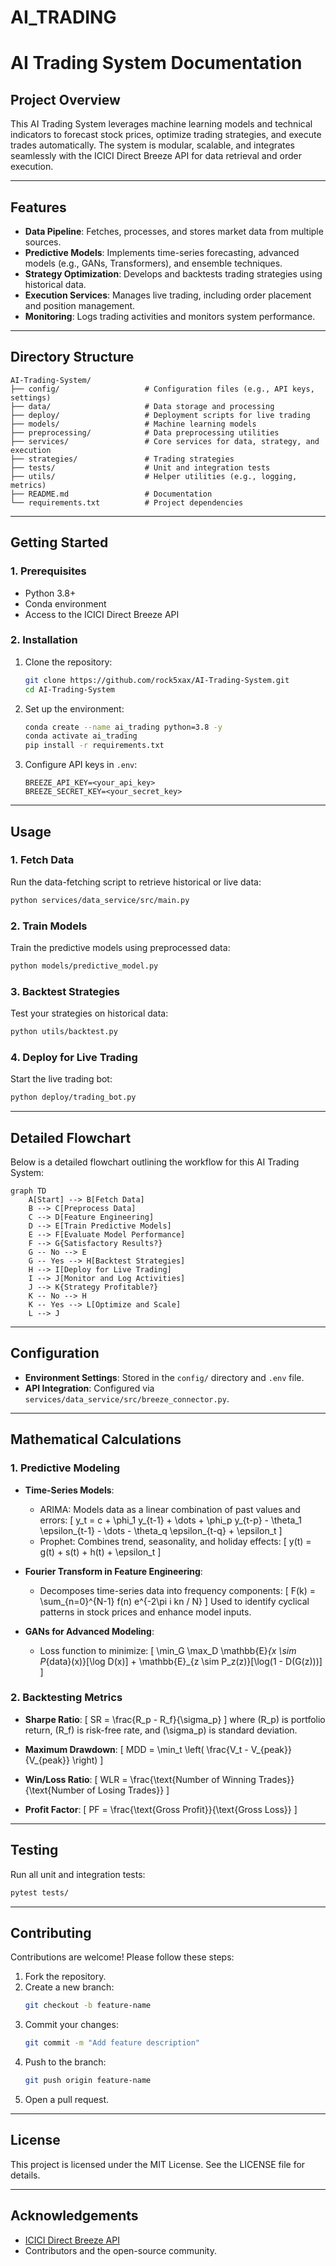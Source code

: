 # AI_TRADING
# AI Trading System Documentation

## **Project Overview**
This AI Trading System leverages machine learning models and technical indicators to forecast stock prices, optimize trading strategies, and execute trades automatically. The system is modular, scalable, and integrates seamlessly with the ICICI Direct Breeze API for data retrieval and order execution.

---

## **Features**
- **Data Pipeline**: Fetches, processes, and stores market data from multiple sources.
- **Predictive Models**: Implements time-series forecasting, advanced models (e.g., GANs, Transformers), and ensemble techniques.
- **Strategy Optimization**: Develops and backtests trading strategies using historical data.
- **Execution Services**: Manages live trading, including order placement and position management.
- **Monitoring**: Logs trading activities and monitors system performance.

---

## **Directory Structure**
```
AI-Trading-System/
├── config/                   # Configuration files (e.g., API keys, settings)
├── data/                     # Data storage and processing
├── deploy/                   # Deployment scripts for live trading
├── models/                   # Machine learning models
├── preprocessing/            # Data preprocessing utilities
├── services/                 # Core services for data, strategy, and execution
├── strategies/               # Trading strategies
├── tests/                    # Unit and integration tests
├── utils/                    # Helper utilities (e.g., logging, metrics)
├── README.md                 # Documentation
└── requirements.txt          # Project dependencies
```

---

## **Getting Started**

### **1. Prerequisites**
- Python 3.8+
- Conda environment
- Access to the ICICI Direct Breeze API

### **2. Installation**
1. Clone the repository:
   ```bash
   git clone https://github.com/rock5xax/AI-Trading-System.git
   cd AI-Trading-System
   ```
2. Set up the environment:
   ```bash
   conda create --name ai_trading python=3.8 -y
   conda activate ai_trading
   pip install -r requirements.txt
   ```
3. Configure API keys in `.env`:
   ```
   BREEZE_API_KEY=<your_api_key>
   BREEZE_SECRET_KEY=<your_secret_key>
   ```

---

## **Usage**

### **1. Fetch Data**
Run the data-fetching script to retrieve historical or live data:
```bash
python services/data_service/src/main.py
```

### **2. Train Models**
Train the predictive models using preprocessed data:
```bash
python models/predictive_model.py
```

### **3. Backtest Strategies**
Test your strategies on historical data:
```bash
python utils/backtest.py
```

### **4. Deploy for Live Trading**
Start the live trading bot:
```bash
python deploy/trading_bot.py
```

---

## **Detailed Flowchart**
Below is a detailed flowchart outlining the workflow for this AI Trading System:

```mermaid
graph TD
    A[Start] --> B[Fetch Data]
    B --> C[Preprocess Data]
    C --> D[Feature Engineering]
    D --> E[Train Predictive Models]
    E --> F[Evaluate Model Performance]
    F --> G{Satisfactory Results?}
    G -- No --> E
    G -- Yes --> H[Backtest Strategies]
    H --> I[Deploy for Live Trading]
    I --> J[Monitor and Log Activities]
    J --> K{Strategy Profitable?}
    K -- No --> H
    K -- Yes --> L[Optimize and Scale]
    L --> J
```

---

## **Configuration**
- **Environment Settings**: Stored in the `config/` directory and `.env` file.
- **API Integration**: Configured via `services/data_service/src/breeze_connector.py`.

---

## **Mathematical Calculations**

### **1. Predictive Modeling**
- **Time-Series Models**:
  - ARIMA: Models data as a linear combination of past values and errors:
    \[
    y_t = c + \phi_1 y_{t-1} + \dots + \phi_p y_{t-p} - \theta_1 \epsilon_{t-1} - \dots - \theta_q \epsilon_{t-q} + \epsilon_t
    \]
  - Prophet: Combines trend, seasonality, and holiday effects:
    \[
    y(t) = g(t) + s(t) + h(t) + \epsilon_t
    \]

- **Fourier Transform in Feature Engineering**:
  - Decomposes time-series data into frequency components:
    \[
    F(k) = \sum_{n=0}^{N-1} f(n) e^{-2\pi i kn / N}
    \]
    Used to identify cyclical patterns in stock prices and enhance model inputs.

- **GANs for Advanced Modeling**:
  - Loss function to minimize:
    \[
    \min_G \max_D \mathbb{E}_{x \sim P_{data}(x)}[\log D(x)] + \mathbb{E}_{z \sim P_z(z)}[\log(1 - D(G(z)))]
    \]

### **2. Backtesting Metrics**
- **Sharpe Ratio**:
  \[
    SR = \frac{R_p - R_f}{\sigma_p}
  \]
  where \(R_p\) is portfolio return, \(R_f\) is risk-free rate, and \(\sigma_p\) is standard deviation.

- **Maximum Drawdown**:
  \[
    MDD = \min_t \left( \frac{V_t - V_{peak}}{V_{peak}} \right)
  \]

- **Win/Loss Ratio**:
  \[
    WLR = \frac{\text{Number of Winning Trades}}{\text{Number of Losing Trades}}
  \]

- **Profit Factor**:
  \[
    PF = \frac{\text{Gross Profit}}{\text{Gross Loss}}
  \]

---

## **Testing**
Run all unit and integration tests:
```bash
pytest tests/
```

---

## **Contributing**
Contributions are welcome! Please follow these steps:
1. Fork the repository.
2. Create a new branch:
   ```bash
   git checkout -b feature-name
   ```
3. Commit your changes:
   ```bash
   git commit -m "Add feature description"
   ```
4. Push to the branch:
   ```bash
   git push origin feature-name
   ```
5. Open a pull request.

---

## **License**
This project is licensed under the MIT License. See the LICENSE file for details.

---

## **Acknowledgements**
- [ICICI Direct Breeze API](https://github.com/Idirect-Tech/Breeze-Python-SDK)
- Contributors and the open-source community.

